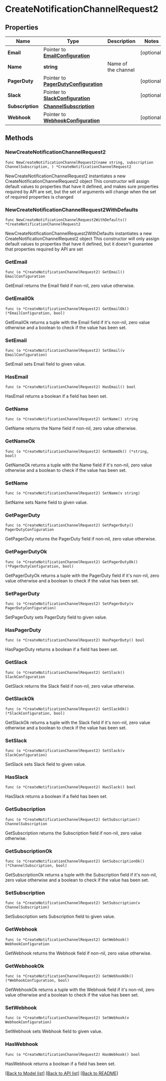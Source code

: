 # CreateNotificationChannelRequest2

## Properties

Name | Type | Description | Notes
------------ | ------------- | ------------- | -------------
**Email** | Pointer to [**EmailConfiguration**](EmailConfiguration.md) |  | [optional] 
**Name** | **string** | Name of the channel | 
**PagerDuty** | Pointer to [**PagerDutyConfiguration**](PagerDutyConfiguration.md) |  | [optional] 
**Slack** | Pointer to [**SlackConfiguration**](SlackConfiguration.md) |  | [optional] 
**Subscription** | [**ChannelSubscription**](ChannelSubscription.md) |  | 
**Webhook** | Pointer to [**WebhookConfiguration**](WebhookConfiguration.md) |  | [optional] 

## Methods

### NewCreateNotificationChannelRequest2

`func NewCreateNotificationChannelRequest2(name string, subscription ChannelSubscription, ) *CreateNotificationChannelRequest2`

NewCreateNotificationChannelRequest2 instantiates a new CreateNotificationChannelRequest2 object
This constructor will assign default values to properties that have it defined,
and makes sure properties required by API are set, but the set of arguments
will change when the set of required properties is changed

### NewCreateNotificationChannelRequest2WithDefaults

`func NewCreateNotificationChannelRequest2WithDefaults() *CreateNotificationChannelRequest2`

NewCreateNotificationChannelRequest2WithDefaults instantiates a new CreateNotificationChannelRequest2 object
This constructor will only assign default values to properties that have it defined,
but it doesn't guarantee that properties required by API are set

### GetEmail

`func (o *CreateNotificationChannelRequest2) GetEmail() EmailConfiguration`

GetEmail returns the Email field if non-nil, zero value otherwise.

### GetEmailOk

`func (o *CreateNotificationChannelRequest2) GetEmailOk() (*EmailConfiguration, bool)`

GetEmailOk returns a tuple with the Email field if it's non-nil, zero value otherwise
and a boolean to check if the value has been set.

### SetEmail

`func (o *CreateNotificationChannelRequest2) SetEmail(v EmailConfiguration)`

SetEmail sets Email field to given value.

### HasEmail

`func (o *CreateNotificationChannelRequest2) HasEmail() bool`

HasEmail returns a boolean if a field has been set.

### GetName

`func (o *CreateNotificationChannelRequest2) GetName() string`

GetName returns the Name field if non-nil, zero value otherwise.

### GetNameOk

`func (o *CreateNotificationChannelRequest2) GetNameOk() (*string, bool)`

GetNameOk returns a tuple with the Name field if it's non-nil, zero value otherwise
and a boolean to check if the value has been set.

### SetName

`func (o *CreateNotificationChannelRequest2) SetName(v string)`

SetName sets Name field to given value.


### GetPagerDuty

`func (o *CreateNotificationChannelRequest2) GetPagerDuty() PagerDutyConfiguration`

GetPagerDuty returns the PagerDuty field if non-nil, zero value otherwise.

### GetPagerDutyOk

`func (o *CreateNotificationChannelRequest2) GetPagerDutyOk() (*PagerDutyConfiguration, bool)`

GetPagerDutyOk returns a tuple with the PagerDuty field if it's non-nil, zero value otherwise
and a boolean to check if the value has been set.

### SetPagerDuty

`func (o *CreateNotificationChannelRequest2) SetPagerDuty(v PagerDutyConfiguration)`

SetPagerDuty sets PagerDuty field to given value.

### HasPagerDuty

`func (o *CreateNotificationChannelRequest2) HasPagerDuty() bool`

HasPagerDuty returns a boolean if a field has been set.

### GetSlack

`func (o *CreateNotificationChannelRequest2) GetSlack() SlackConfiguration`

GetSlack returns the Slack field if non-nil, zero value otherwise.

### GetSlackOk

`func (o *CreateNotificationChannelRequest2) GetSlackOk() (*SlackConfiguration, bool)`

GetSlackOk returns a tuple with the Slack field if it's non-nil, zero value otherwise
and a boolean to check if the value has been set.

### SetSlack

`func (o *CreateNotificationChannelRequest2) SetSlack(v SlackConfiguration)`

SetSlack sets Slack field to given value.

### HasSlack

`func (o *CreateNotificationChannelRequest2) HasSlack() bool`

HasSlack returns a boolean if a field has been set.

### GetSubscription

`func (o *CreateNotificationChannelRequest2) GetSubscription() ChannelSubscription`

GetSubscription returns the Subscription field if non-nil, zero value otherwise.

### GetSubscriptionOk

`func (o *CreateNotificationChannelRequest2) GetSubscriptionOk() (*ChannelSubscription, bool)`

GetSubscriptionOk returns a tuple with the Subscription field if it's non-nil, zero value otherwise
and a boolean to check if the value has been set.

### SetSubscription

`func (o *CreateNotificationChannelRequest2) SetSubscription(v ChannelSubscription)`

SetSubscription sets Subscription field to given value.


### GetWebhook

`func (o *CreateNotificationChannelRequest2) GetWebhook() WebhookConfiguration`

GetWebhook returns the Webhook field if non-nil, zero value otherwise.

### GetWebhookOk

`func (o *CreateNotificationChannelRequest2) GetWebhookOk() (*WebhookConfiguration, bool)`

GetWebhookOk returns a tuple with the Webhook field if it's non-nil, zero value otherwise
and a boolean to check if the value has been set.

### SetWebhook

`func (o *CreateNotificationChannelRequest2) SetWebhook(v WebhookConfiguration)`

SetWebhook sets Webhook field to given value.

### HasWebhook

`func (o *CreateNotificationChannelRequest2) HasWebhook() bool`

HasWebhook returns a boolean if a field has been set.


[[Back to Model list]](../README.md#documentation-for-models) [[Back to API list]](../README.md#documentation-for-api-endpoints) [[Back to README]](../README.md)


